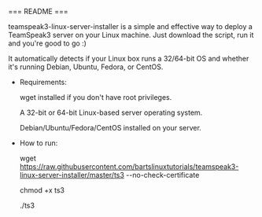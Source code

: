 === README ===

teamspeak3-linux-server-installer is a simple and effective way to deploy
a TeamSpeak3 server on your Linux machine. Just download the script, run
it and you're good to go :)

It automatically detects if your Linux box runs a 32/64-bit OS and
whether it's running Debian, Ubuntu, Fedora, or CentOS.

 - Requirements:

   wget installed if you don't have root privileges.

   A 32-bit or 64-bit Linux-based server operating system.

   Debian/Ubuntu/Fedora/CentOS installed on your server.

- How to run:

  wget https://raw.githubusercontent.com/bartslinuxtutorials/teamspeak3-linux-server-installer/master/ts3 --no-check-certificate

  chmod +x ts3

  ./ts3
